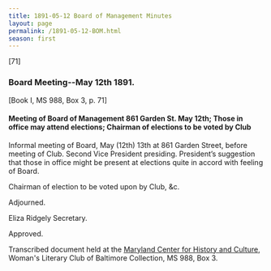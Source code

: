```yaml
---
title: 1891-05-12 Board of Management Minutes
layout: page
permalink: /1891-05-12-BOM.html
season: first
---
```

[71]

### Board Meeting--May 12th 1891.
[Book I, MS 988, Box 3, p. 71]

#### Meeting of Board of Management 861 Garden St. May 12th; Those in office may attend elections; Chairman of elections to be voted by Club

Informal meeting of Board, May (12th) 13th at 861 Garden Street, before meeting of Club. Second Vice President presiding. President’s suggestion that those in office might be present at elections quite in accord with feeling of Board.

Chairman of election to be voted upon by Club, &c.

Adjourned.

Eliza Ridgely
Secretary.

Approved.

Transcribed document held at the [Maryland Center for History and Culture](http://mdhs.org/), Woman's Literary Club of Baltimore Collection, MS 988, Box 3. 